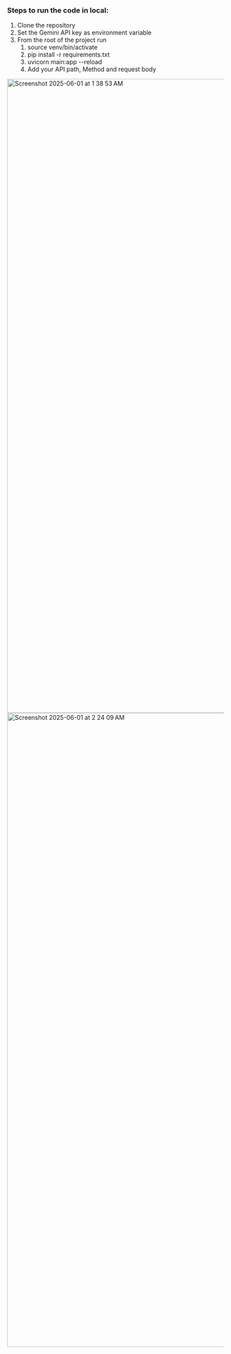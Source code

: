 ### Steps to run the code in local:

1. Clone the repository
2. Set the Gemini API key as environment variable
3. From the root of the project run
   1. source venv/bin/activate
   2. pip install -r requirements.txt
   3. uvicorn main:app --reload
   4. Add your API path, Method and request body

<img width="1470" alt="Screenshot 2025-06-01 at 1 38 53 AM" src="https://github.com/user-attachments/assets/31559c64-e12d-456e-84af-a9dcfb8e4ba6" />


<img width="1470" alt="Screenshot 2025-06-01 at 2 24 09 AM" src="https://github.com/user-attachments/assets/0a8dd8af-4da7-433e-9629-199319cdf735" />
